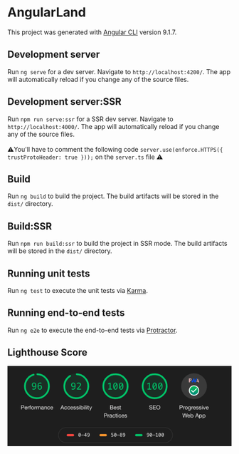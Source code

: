 # AngularLand

This project was generated with [Angular CLI](https://github.com/angular/angular-cli) version 9.1.7.

## Development server

Run `ng serve` for a dev server. Navigate to `http://localhost:4200/`. The app will automatically reload if you change any of the source files.

## Development server:SSR

Run `npm run serve:ssr` for a SSR dev server. Navigate to `http://localhost:4000/`. The app will automatically reload if you change any of the source files.  
<br/>
⚠️You'll have to comment the following code `server.use(enforce.HTTPS({ trustProtoHeader: true }));` on the `server.ts` file ⚠️

## Build

Run `ng build` to build the project. The build artifacts will be stored in the `dist/` directory.

## Build:SSR

Run `npm run build:ssr` to build the project in SSR mode. The build artifacts will be stored in the `dist/` directory.

## Running unit tests

Run `ng test` to execute the unit tests via [Karma](https://karma-runner.github.io).

## Running end-to-end tests

Run `ng e2e` to execute the end-to-end tests via [Protractor](http://www.protractortest.org/).

## Lighthouse Score
![Lighthouse](./lighthouse.png)
